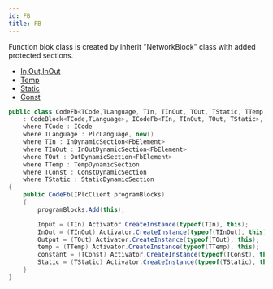 ```yaml
---
id: FB
title: FB
---
```


Function blok class is created by inherit "NetworkBlock" class with added protected sections.

- [In,Out,InOut](section/Interface)
- [Temp](section/Temp)
- [Static](section/Static)
- [Const](section/Const)

``` cs
public class CodeFb<TCode,TLanguage, TIn, TInOut, TOut, TStatic, TTemp, TConst> 
    : CodeBlock<TCode,TLanguage>, ICodeFb<TIn, TInOut, TOut, TStatic>, IFb<TIn, TInOut, TOut, TStatic>
    where TCode : ICode
    where TLanguage : PlcLanguage, new()
    where TIn : InDynamicSection<FbElement>
    where TInOut : InOutDynamicSection<FbElement>
    where TOut : OutDynamicSection<FbElement>
    where TTemp : TempDynamicSection
    where TConst : ConstDynamicSection
    where TStatic : StaticDynamicSection
{
    public CodeFb(IPlcClient programBlocks)
    {
        programBlocks.Add(this);

        Input = (TIn) Activator.CreateInstance(typeof(TIn), this);
        InOut = (TInOut) Activator.CreateInstance(typeof(TInOut), this);
        Output = (TOut) Activator.CreateInstance(typeof(TOut), this);
        temp = (TTemp) Activator.CreateInstance(typeof(TTemp), this);
        constant = (TConst) Activator.CreateInstance(typeof(TConst), this);
        Static = (TStatic) Activator.CreateInstance(typeof(TStatic), this);
    }
}
```